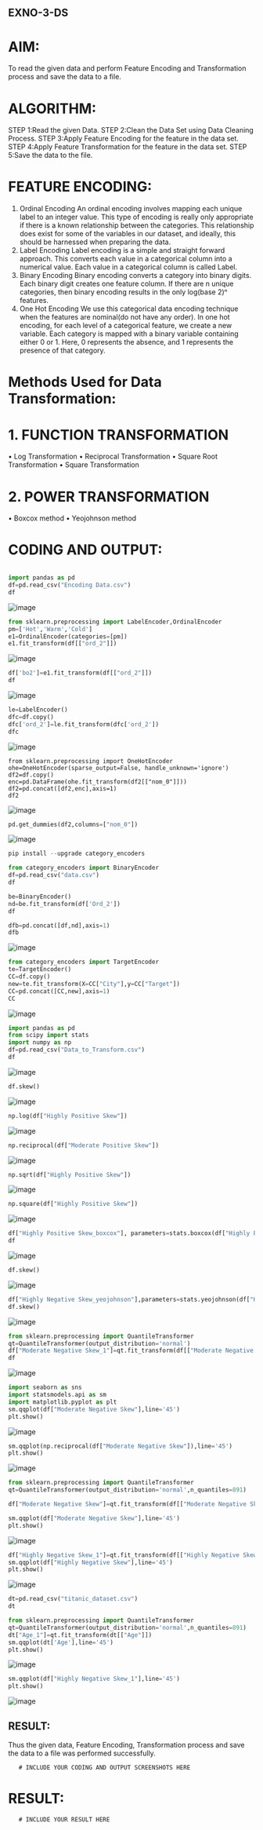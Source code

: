 ## EXNO-3-DS

# AIM:
To read the given data and perform Feature Encoding and Transformation process and save the data to a file.

# ALGORITHM:
STEP 1:Read the given Data.
STEP 2:Clean the Data Set using Data Cleaning Process.
STEP 3:Apply Feature Encoding for the feature in the data set.
STEP 4:Apply Feature Transformation for the feature in the data set.
STEP 5:Save the data to the file.

# FEATURE ENCODING:
1. Ordinal Encoding
An ordinal encoding involves mapping each unique label to an integer value. This type of encoding is really only appropriate if there is a known relationship between the categories. This relationship does exist for some of the variables in our dataset, and ideally, this should be harnessed when preparing the data.
2. Label Encoding
Label encoding is a simple and straight forward approach. This converts each value in a categorical column into a numerical value. Each value in a categorical column is called Label.
3. Binary Encoding
Binary encoding converts a category into binary digits. Each binary digit creates one feature column. If there are n unique categories, then binary encoding results in the only log(base 2)ⁿ features.
4. One Hot Encoding
We use this categorical data encoding technique when the features are nominal(do not have any order). In one hot encoding, for each level of a categorical feature, we create a new variable. Each category is mapped with a binary variable containing either 0 or 1. Here, 0 represents the absence, and 1 represents the presence of that category.

# Methods Used for Data Transformation:
  # 1. FUNCTION TRANSFORMATION
• Log Transformation
• Reciprocal Transformation
• Square Root Transformation
• Square Transformation
  # 2. POWER TRANSFORMATION
• Boxcox method
• Yeojohnson method

# CODING AND OUTPUT:

```python

import pandas as pd
df=pd.read_csv("Encoding Data.csv")
df
```
![image](https://github.com/user-attachments/assets/14d78407-90d2-433f-8b0d-18e5636035ae)


```py
from sklearn.preprocessing import LabelEncoder,OrdinalEncoder
pm=['Hot','Warm','Cold']
e1=OrdinalEncoder(categories=[pm])
e1.fit_transform(df[["ord_2"]])
```
![image](https://github.com/user-attachments/assets/6b01b78f-5fcf-4aaf-b275-8d999de218b5)


```py
df['bo2']=e1.fit_transform(df[["ord_2"]])
df
```
![image](https://github.com/user-attachments/assets/3b9e2c51-215c-4c5d-8e20-fd5f2a00b61f)


```py
le=LabelEncoder()
dfc=df.copy()
dfc['ord_2']=le.fit_transform(dfc['ord_2'])
dfc
```
![image](https://github.com/user-attachments/assets/05696329-2154-418f-9e3d-2a14183c9124)

```
from sklearn.preprocessing import OneHotEncoder
ohe=OneHotEncoder(sparse_output=False, handle_unknown='ignore')
df2=df.copy()
enc=pd.DataFrame(ohe.fit_transform(df2[["nom_0"]]))
df2=pd.concat([df2,enc],axis=1)
df2
```

![image](https://github.com/user-attachments/assets/8d479293-f0f9-41e2-bc53-5a3cda9ec064)



```py
pd.get_dummies(df2,columns=["nom_0"])
```
![image](https://github.com/user-attachments/assets/22768163-823e-4f58-82b3-4a88013e7111)


```py
pip install --upgrade category_encoders
```

```py
from category_encoders import BinaryEncoder
df=pd.read_csv("data.csv")
df
```


```py
be=BinaryEncoder()
nd=be.fit_transform(df['Ord_2'])
df
```


```py
dfb=pd.concat([df,nd],axis=1)
dfb
```
![image](https://github.com/user-attachments/assets/bf0f6e06-0e7d-468e-b846-0e680f4c7712)



```py
from category_encoders import TargetEncoder
te=TargetEncoder()
CC=df.copy()
new=te.fit_transform(X=CC["City"],y=CC["Target"])
CC=pd.concat([CC,new],axis=1)
CC
```
![image](https://github.com/user-attachments/assets/495ae3e6-1e48-4cc2-bfc8-ceb4ae1cab97)


```py
import pandas as pd
from scipy import stats
import numpy as np
df=pd.read_csv("Data_to_Transform.csv")
df
```
![image](https://github.com/user-attachments/assets/e61b720a-7942-49e1-8d2a-8259579f2246)


```py
df.skew()
```
![image](https://github.com/user-attachments/assets/aa5466b4-cd99-4b44-965f-5d4d3f342d8d)


```py
np.log(df["Highly Positive Skew"])
```
![image](https://github.com/user-attachments/assets/40652859-4b55-48d4-9123-85279852f0aa)


```py
np.reciprocal(df["Moderate Positive Skew"])
```
![image](https://github.com/user-attachments/assets/46b484ce-54f3-43be-b371-172a510d77c6)



```py
np.sqrt(df["Highly Positive Skew"])
```
![image](https://github.com/user-attachments/assets/9ea298bd-b9c7-4e1e-a3d4-44d8cf30d855)


```py
np.square(df["Highly Positive Skew"])
```
![image](https://github.com/user-attachments/assets/af562cc1-ef66-426e-aaec-75734e2b791f)


```py
df["Highly Positive Skew_boxcox"], parameters=stats.boxcox(df["Highly Positive Skew"])
df
```
![image](https://github.com/PriyankaAnnadurai/EXNO-3-DS/assets/118351569/b57d72a9-7e5f-4670-a02f-0ff73104d24f)


```py
df.skew()
```
![image](https://github.com/user-attachments/assets/30db633b-2917-460d-9507-8df37e560c7d)


```py
df["Highly Negative Skew_yeojohnson"],parameters=stats.yeojohnson(df["Highly Negative Skew"])
df.skew()
```
![image](https://github.com/user-attachments/assets/06c78725-d1d2-41ac-866d-23d00b890a47)

```py
from sklearn.preprocessing import QuantileTransformer
qt=QuantileTransformer(output_distribution='normal')
df["Moderate Negative Skew_1"]=qt.fit_transform(df[["Moderate Negative Skew"]])
df
```
![image](https://github.com/user-attachments/assets/19c6457e-11a5-4d97-b2ff-c59ad5d9ba87)

```py
import seaborn as sns
import statsmodels.api as sm
import matplotlib.pyplot as plt
sm.qqplot(df["Moderate Negative Skew"],line='45')
plt.show()
```
![image](https://github.com/user-attachments/assets/6e3f089f-c9d2-40c3-a25b-9dbcca2b2bf3)


```py
sm.qqplot(np.reciprocal(df["Moderate Negative Skew"]),line='45')
plt.show()
```

![image](https://github.com/user-attachments/assets/f0c798d5-3f00-456c-8bb9-3822a476ab24)



```py
from sklearn.preprocessing import QuantileTransformer
qt=QuantileTransformer(output_distribution='normal',n_quantiles=891)

df["Moderate Negative Skew"]=qt.fit_transform(df[["Moderate Negative Skew"]])

sm.qqplot(df["Moderate Negative Skew"],line='45')
plt.show()
```

![image](https://github.com/user-attachments/assets/3945deb5-3e8d-4aaf-ac3c-2a35398fc6cd)



```py
df["Highly Negative Skew_1"]=qt.fit_transform(df[["Highly Negative Skew"]])
sm.qqplot(df["Highly Negative Skew"],line='45')
plt.show()
```

![image](https://github.com/user-attachments/assets/2b488911-00cb-4c76-bf2f-76950ff40c0b)


```py
dt=pd.read_csv("titanic_dataset.csv")
dt
```

```py
from sklearn.preprocessing import QuantileTransformer
qt=QuantileTransformer(output_distribution='normal',n_quantiles=891)
dt["Age_1"]=qt.fit_transform(dt[["Age"]])
sm.qqplot(dt['Age'],line='45') 
plt.show()
```
![image](https://github.com/user-attachments/assets/af17cebf-e434-4a81-b9e6-0f71a03d1024)

```py
sm.qqplot(df["Highly Negative Skew_1"],line='45')
plt.show()
```

![image](https://github.com/user-attachments/assets/f65a4260-15c8-4325-8f1e-c3ddfa1c709b)




## RESULT:
Thus the given data, Feature Encoding, Transformation process and save the data to a file was performed successfully.
       

       # INCLUDE YOUR CODING AND OUTPUT SCREENSHOTS HERE
# RESULT:
       # INCLUDE YOUR RESULT HERE

       
